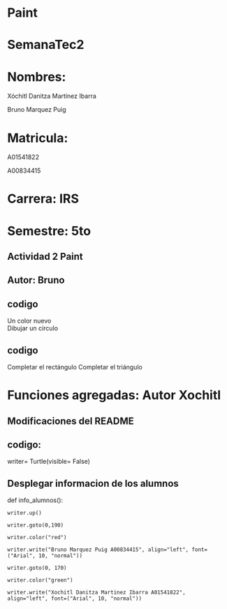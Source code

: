 # Paint

# SemanaTec2
# Nombres: 
Xóchitl Danitza Martínez Ibarra

Bruno Marquez Puig
# Matricula: 
A01541822

A00834415
# Carrera: IRS

# Semestre: 5to

## Actividad 2 Paint 
## Autor: Bruno
## codigo
Un color nuevo   
Dibujar un círculo
## codigo
Completar el rectángulo
Completar el triángulo


# Funciones agregadas: Autor Xochitl 
## Modificaciones del README 
## codigo:
writer= Turtle(visible= False)
## Desplegar informacion de los alumnos 
def info_alumnos():

    writer.up()
    
    writer.goto(0,190)
    
    writer.color("red")
    
    writer.write("Bruno Marquez Puig A00834415", align="left", font=("Arial", 10, "normal"))
    
    writer.goto(0, 170)
    
    writer.color("green")
    
    writer.write("Xochitl Danitza Martinez Ibarra A01541822", align="left", font=("Arial", 10, "normal"))
 

